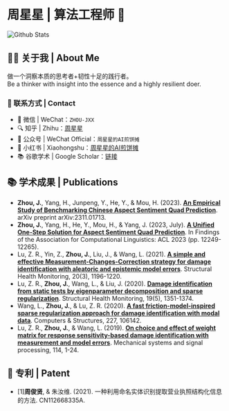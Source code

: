 # 周星星 | 算法工程师 👋
![Github Stats](https://github-readme-stats.vercel.app/api?username=zhoujx4&show_icons=true&theme=dark&count_private=true)

## 👨‍💻 关于我 | About Me

做一个洞察本质的思考者+韧性十足的践行者。  
Be a thinker with insight into the essence and a highly resilient doer.

### 🔗 联系方式 | Contact
- 📱 微信 | WeChat：`ZHOU-JXX`  
- 🔍 知乎 | Zhihu：[周星星](https://www.zhihu.com/people/zhoujx4)  
- 📢 公众号 | WeChat Official：`周星星的AI煎饼摊`  
- 🍠 小红书 | Xiaohongshu：[周星星的AI煎饼摊](https://www.xiaohongshu.com/user/profile/64b94e39000000001403fb79?xsec_token=ABshyIcHwT2xoWZiamzXseTbMddTBbYB2dJ1XaQOoemzc%3D&xsec_source=pc_search)  
- 📚 谷歌学术 | Google Scholar：[链接](https://scholar.google.com.hk/citations?hl=zh-CN&user=LBQp30IAAAAJ)  




## 📚 学术成果 | Publications
- **Zhou, J.**, Yang, H., Junpeng, Y., He, Y., & Mou, H. (2023). [**An Empirical Study of Benchmarking Chinese Aspect Sentiment Quad Prediction**](https://doi.org/10.48550/arXiv.2311.01713). arXiv preprint arXiv:2311.01713.
- **Zhou, J.**, Yang, H., He, Y., Mou, H., & Yang, J. (2023, July). [**A Unified One-Step Solution for Aspect Sentiment Quad Prediction**](https://doi.org/10.18653/v1/2023.findings-acl.777). In Findings of the Association for Computational Linguistics: ACL 2023 (pp. 12249-12265).
- Lu, Z. R., Yin, Z., **Zhou, J.**, Liu, J., & Wang, L. (2021). [**A simple and effective Measurement-Changes-Correction strategy for damage identification with aleatoric and epistemic model errors**](https://doi.org/10.1177/1475921720948207). Structural Health Monitoring, 20(3), 1196-1220.
- Lu, Z. R., **Zhou, J.**, Wang, L., & Liu, J. (2020). [**Damage identification from static tests by eigenparameter decomposition and sparse regularization**](https://doi.org/10.1177/1475921719880980). Structural Health Monitoring, 19(5), 1351-1374.
- Wang, L., **Zhou, J.**, & Lu, Z. R. (2020). [**A fast friction-model-inspired sparse regularization approach for damage identification with modal data**](https://doi.org/10.1016/j.compstruc.2019.106142). Computers & Structures, 227, 106142.
- Lu, Z. R., **Zhou, J.**, & Wang, L. (2019). [**On choice and effect of weight matrix for response sensitivity-based damage identification with measurement and model errors**](https://doi.org/10.1016/j.ymssp.2018.05.007). Mechanical systems and signal processing, 114, 1-24.

## 📔 专利 | Patent
- [1]**周俊贤**, & 朱汝维. (2021). 一种利用命名实体识别提取营业执照结构化信息的方法.  CN112668335A.
